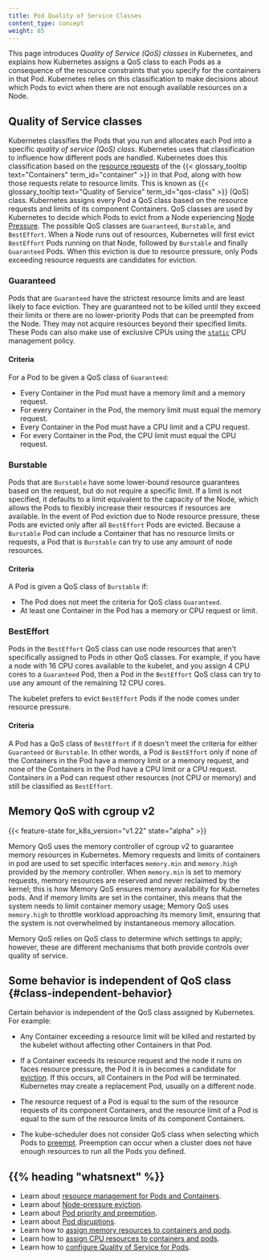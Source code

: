 ```yaml
---
title: Pod Quality of Service Classes
content_type: concept
weight: 85
---
```


<!-- overview -->

This page introduces _Quality of Service (QoS) classes_ in Kubernetes, and explains
how Kubernetes assigns a QoS class to each Pods as a consequence of the resource
constraints that you specify for the containers in that Pod. Kubernetes relies on this
classification to make decisions about which Pods to evict when there are not enough
available resources on a Node.

<!-- body -->

## Quality of Service classes

Kubernetes classifies the Pods that you run and allocates each Pod into a specific
_quality of service (QoS) class_. Kubernetes uses that classification to influence how different
pods are handled. Kubernetes does this classification based on the
[resource requests](/docs/concepts/configuration/manage-resources-containers/)
of the {{< glossary_tooltip text="Containers" term_id="container" >}} in that Pod, along with
how those requests relate to resource limits.
This is known as {{< glossary_tooltip text="Quality of Service" term_id="qos-class" >}}
(QoS) class. Kubernetes assigns every Pod a QoS class based on the resource requests
and limits of its component Containers. QoS classes are used by Kubernetes to decide
which Pods to evict from a Node experiencing
[Node Pressure](/docs/concepts/scheduling-eviction/node-pressure-eviction/). The possible
QoS classes are `Guaranteed`, `Burstable`, and `BestEffort`. When a Node runs out of resources,
Kubernetes will first evict `BestEffort` Pods running on that Node, followed by `Burstable` and
finally `Guaranteed` Pods. When this eviction is due to resource pressure, only Pods exceeding
resource requests are candidates for eviction.

### Guaranteed

Pods that are `Guaranteed` have the strictest resource limits and are least likely
to face eviction. They are guaranteed not to be killed until they exceed their limits
or there are no lower-priority Pods that can be preempted from the Node. They may
not acquire resources beyond their specified limits. These Pods can also make
use of exclusive CPUs using the
[`static`](/docs/tasks/administer-cluster/cpu-management-policies/#static-policy) CPU management policy.

#### Criteria

For a Pod to be given a QoS class of `Guaranteed`:

* Every Container in the Pod must have a memory limit and a memory request.
* For every Container in the Pod, the memory limit must equal the memory request.
* Every Container in the Pod must have a CPU limit and a CPU request.
* For every Container in the Pod, the CPU limit must equal the CPU request.

### Burstable

Pods that are `Burstable` have some lower-bound resource guarantees based on the request, but
do not require a specific limit. If a limit is not specified, it defaults to a
limit equivalent to the capacity of the Node, which allows the Pods to flexibly increase
their resources if resources are available. In the event of Pod eviction due to Node
resource pressure, these Pods are evicted only after all `BestEffort` Pods are evicted.
Because a `Burstable` Pod can include a Container that has no resource limits or requests, a Pod
that is `Burstable` can try to use any amount of node resources.

#### Criteria

A Pod is given a QoS class of `Burstable` if:

* The Pod does not meet the criteria for QoS class `Guaranteed`.
* At least one Container in the Pod has a memory or CPU request or limit.

### BestEffort

Pods in the `BestEffort` QoS class can use node resources that aren't specifically assigned
to Pods in other QoS classes. For example, if you have a node with 16 CPU cores available to the
kubelet, and you assign 4 CPU cores to a `Guaranteed` Pod, then a Pod in the `BestEffort`
QoS class can try to use any amount of the remaining 12 CPU cores.

The kubelet prefers to evict `BestEffort` Pods if the node comes under resource pressure.

#### Criteria

A Pod has a QoS class of `BestEffort` if it doesn't meet the criteria for either `Guaranteed`
or `Burstable`. In other words, a Pod is `BestEffort` only if none of the Containers in the Pod have a
memory limit or a memory request, and none of the Containers in the Pod have a
CPU limit or a CPU request.
Containers in a Pod can request other resources (not CPU or memory) and still be classified as
`BestEffort`.

## Memory QoS with cgroup v2

{{< feature-state for_k8s_version="v1.22" state="alpha" >}}

Memory QoS uses the memory controller of cgroup v2 to guarantee memory resources in Kubernetes.
Memory requests and limits of containers in pod are used to set specific interfaces `memory.min`
and `memory.high` provided by the memory controller. When `memory.min` is set to memory requests,
memory resources are reserved and never reclaimed by the kernel; this is how Memory QoS ensures
memory availability for Kubernetes pods. And if memory limits are set in the container,
this means that the system needs to limit container memory usage; Memory QoS uses `memory.high`
to throttle workload approaching its memory limit, ensuring that the system is not overwhelmed
by instantaneous memory allocation.

Memory QoS relies on QoS class to determine which settings to apply; however, these are different
mechanisms that both provide controls over quality of service.

## Some behavior is independent of QoS class {#class-independent-behavior}

Certain behavior is independent of the QoS class assigned by Kubernetes. For example:

* Any Container exceeding a resource limit will be killed and restarted by the kubelet without
  affecting other Containers in that Pod.

* If a Container exceeds its resource request and the node it runs on faces
  resource pressure, the Pod it is in becomes a candidate for [eviction](/docs/concepts/scheduling-eviction/node-pressure-eviction/).
  If this occurs, all Containers in the Pod will be terminated. Kubernetes may create a
  replacement Pod, usually on a different node.

* The resource request of a Pod is equal to the sum of the resource requests of
  its component Containers, and the resource limit of a Pod is equal to the sum of
  the resource limits of its component Containers.

* The kube-scheduler does not consider QoS class when selecting which Pods to
  [preempt](/docs/concepts/scheduling-eviction/pod-priority-preemption/#preemption).
  Preemption can occur when a cluster does not have enough resources to run all the Pods
  you defined.

## {{% heading "whatsnext" %}}

* Learn about [resource management for Pods and Containers](/docs/concepts/configuration/manage-resources-containers/).
* Learn about [Node-pressure eviction](/docs/concepts/scheduling-eviction/node-pressure-eviction/).
* Learn about [Pod priority and preemption](/docs/concepts/scheduling-eviction/pod-priority-preemption/).
* Learn about [Pod disruptions](/docs/concepts/workloads/pods/disruptions/).
* Learn how to [assign memory resources to containers and pods](/docs/tasks/configure-pod-container/assign-memory-resource/).
* Learn how to [assign CPU resources to containers and pods](/docs/tasks/configure-pod-container/assign-cpu-resource/).
* Learn how to [configure Quality of Service for Pods](/docs/tasks/configure-pod-container/quality-service-pod/).
